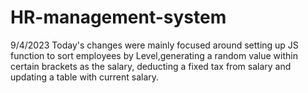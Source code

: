 # HR-management-system

9/4/2023
Today's changes were mainly focused around setting up JS function to sort employees by Level,generating a random value within certain brackets as the salary, deducting a fixed tax from salary and updating a table with current salary.
